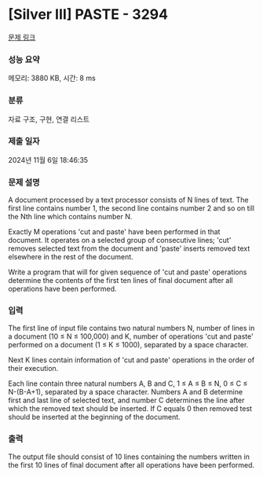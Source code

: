 # [Silver III] PASTE - 3294 

[문제 링크](https://www.acmicpc.net/problem/3294) 

### 성능 요약

메모리: 3880 KB, 시간: 8 ms

### 분류

자료 구조, 구현, 연결 리스트

### 제출 일자

2024년 11월 6일 18:46:35

### 문제 설명

<p>A document processed by a text processor consists of N lines of text. The first line contains number 1, the second line contains number 2 and so on till the Nth line which contains number N.</p>

<p>Exactly M operations 'cut and paste' have been performed in that document. It operates on a selected group of consecutive lines; 'cut' removes selected text from the document and 'paste' inserts removed text elsewhere in the rest of the document.</p>

<p>Write a program that will for given sequence of  'cut and paste' operations determine the contents of the first ten lines of final document after all operations have been performed.</p>

### 입력 

 <p>The first line of input file contains two natural numbers N, number of lines in a document (10 ≤ N ≤ 100,000) and K, number of operations 'cut and paste' performed on a document (1 ≤ K ≤ 1000), separated by a space character.</p>

<p>Next K lines contain information of 'cut and paste' operations in the order of their execution. </p>

<p>Each line contain three natural numbers A, B and C, 1 ≤ A ≤ B ≤ N, 0 ≤ C ≤ N-(B-A+1), separated by a space character. Numbers A and B determine first and last line of selected text, and number C determines the line after which the removed text should be inserted. If C equals 0 then removed test should be inserted at the beginning of the document.</p>

### 출력 

 <p>The output file should consist of 10 lines containing the numbers written in the first 10 lines of final document after all operations have been performed.</p>

